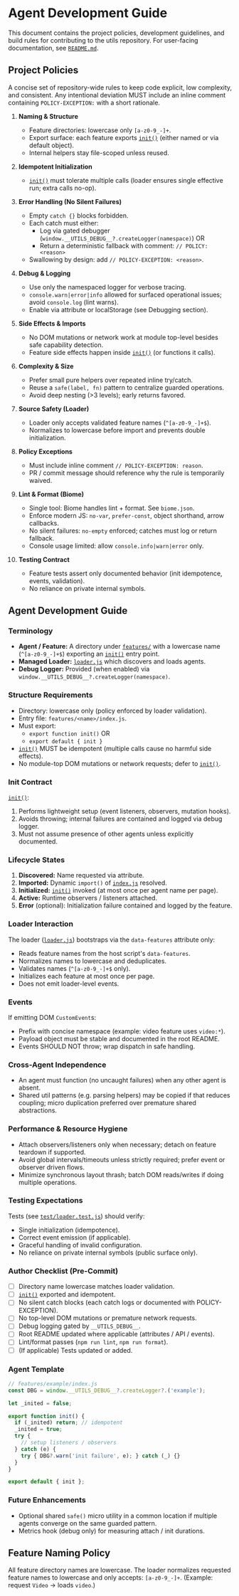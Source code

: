 # Agent Development Guide

This document contains the project policies, development guidelines, and build rules for contributing to the utils repository. For user-facing documentation, see [`README.md`](README.md).

## Project Policies

A concise set of repository-wide rules to keep code explicit, low complexity, and consistent. Any intentional deviation MUST include an inline comment containing `POLICY-EXCEPTION:` with a short rationale.

1. **Naming & Structure**
   - Feature directories: lowercase only `[a-z0-9_-]+`.
   - Export surface: each feature exports [`init()`](features/) (either named or via default object).
   - Internal helpers stay file-scoped unless reused.

2. **Idempotent Initialization**
   - [`init()`](features/) must tolerate multiple calls (loader ensures single effective run; extra calls no-op).

3. **Error Handling (No Silent Failures)**
   - Empty `catch {}` blocks forbidden.
   - Each catch must either:
     - Log via gated debugger (`window.__UTILS_DEBUG__?.createLogger(namespace)`) OR
     - Return a deterministic fallback with comment: `// POLICY: <reason>`
   - Swallowing by design: add `// POLICY-EXCEPTION: <reason>`.

4. **Debug & Logging**
   - Use only the namespaced logger for verbose tracing.
   - `console.warn|error|info` allowed for surfaced operational issues; avoid `console.log` (lint warns).
   - Enable via attribute or localStorage (see Debugging section).

5. **Side Effects & Imports**
   - No DOM mutations or network work at module top-level besides safe capability detection.
   - Feature side effects happen inside [`init()`](features/) (or functions it calls).

6. **Complexity & Size**
   - Prefer small pure helpers over repeated inline try/catch.
   - Reuse a `safe(label, fn)` pattern to centralize guarded operations.
   - Avoid deep nesting (>3 levels); early returns favored.

7. **Source Safety (Loader)**
   - Loader only accepts validated feature names (`^[a-z0-9_-]+$`).
   - Normalizes to lowercase before import and prevents double initialization.

8. **Policy Exceptions**
   - Must include inline comment `// POLICY-EXCEPTION: reason`.
   - PR / commit message should reference why the rule is temporarily waived.

9. **Lint & Format (Biome)**
   - Single tool: Biome handles lint + format. See `biome.json`.
   - Enforce modern JS: `no-var`, `prefer-const`, object shorthand, arrow callbacks.
   - No silent failures: `no-empty` enforced; catches must log or return fallback.
   - Console usage limited: allow `console.info|warn|error` only.

10. **Testing Contract**
    - Feature tests assert only documented behavior (init idempotence, events, validation).
    - No reliance on private internal symbols.

## Agent Development Guide

### Terminology

- **Agent / Feature:** A directory under [`features/`](features/) with a lowercase name (`^[a-z0-9_-]+$`) exporting an [`init()`](features/) entry point.
- **Managed Loader:** [`loader.js`](loader.js) which discovers and loads agents.
- **Debug Logger:** Provided (when enabled) via `window.__UTILS_DEBUG__?.createLogger(namespace)`.

### Structure Requirements

- Directory: lowercase only (policy enforced by loader validation).
- Entry file: `features/<name>/index.js`.
- Must export:
  - `export function init()` OR
  - `export default { init }`
- [`init()`](features/) MUST be idempotent (multiple calls cause no harmful side effects).
- No module-top DOM mutations or network requests; defer to [`init()`](features/).

### Init Contract

[`init()`](features/):

1. Performs lightweight setup (event listeners, observers, mutation hooks).
2. Avoids throwing; internal failures are contained and logged via debug logger.
3. Must not assume presence of other agents unless explicitly documented.

### Lifecycle States

1. **Discovered:** Name requested via attribute.
2. **Imported:** Dynamic `import()` of [`index.js`](features/) resolved.
3. **Initialized:** [`init()`](features/) invoked (at most once per agent name per page).
4. **Active:** Runtime observers / listeners attached.
5. **Error** (optional): Initialization failure contained and logged by the feature.

### Loader Interaction

The loader ([`loader.js`](loader.js)) bootstraps via the `data-features` attribute only:

- Reads feature names from the host script's `data-features`.
- Normalizes names to lowercase and deduplicates.
- Validates names (`^[a-z0-9_-]+$` only).
- Initializes each feature at most once per page.
- Does not emit loader-level events.

### Events

If emitting DOM `CustomEvent`s:

- Prefix with concise namespace (example: video feature uses `video:*`).
- Payload object must be stable and documented in the root README.
- Events SHOULD NOT throw; wrap dispatch in safe handling.

### Cross-Agent Independence

- An agent must function (no uncaught failures) when any other agent is absent.
- Shared util patterns (e.g. parsing helpers) may be copied if that reduces coupling; micro duplication preferred over premature shared abstractions.

### Performance & Resource Hygiene

- Attach observers/listeners only when necessary; detach on feature teardown if supported.
- Avoid global intervals/timeouts unless strictly required; prefer event or observer driven flows.
- Minimize synchronous layout thrash; batch DOM reads/writes if doing multiple operations.

### Testing Expectations

Tests (see [`test/loader.test.js`](test/loader.test.js)) should verify:

- Single initialization (idempotence).
- Correct event emission (if applicable).
- Graceful handling of invalid configuration.
- No reliance on private internal symbols (public surface only).

### Author Checklist (Pre-Commit)

- [ ] Directory name lowercase matches loader validation.
- [ ] [`init()`](features/) exported and idempotent.
- [ ] No silent catch blocks (each catch logs or documented with POLICY-EXCEPTION).
- [ ] No top-level DOM mutations or premature network requests.
- [ ] Debug logging gated by `__UTILS_DEBUG__`.
- [ ] Root README updated where applicable (attributes / API / events).
- [ ] Lint/format passes (`npm run lint`, `npm run format`).
- [ ] (If applicable) Tests updated or added.

### Agent Template

```js
// features/example/index.js
const DBG = window.__UTILS_DEBUG__?.createLogger?.('example');

let _inited = false;

export function init() {
  if (_inited) return; // idempotent
  _inited = true;
  try {
    // setup listeners / observers
  } catch (e) {
    try { DBG?.warn('init failure', e); } catch (_) {}
  }
}

export default { init };
```

### Future Enhancements

- Optional shared `safe()` micro utility in a common location if multiple agents converge on the same guarded pattern.
- Metrics hook (debug only) for measuring attach / init durations.

## Feature Naming Policy

All feature directory names are lowercase. The loader normalizes requested feature names to lowercase and only accepts: `[a-z0-9_-]+`. (Example: request `Video` → loads `video`.)
